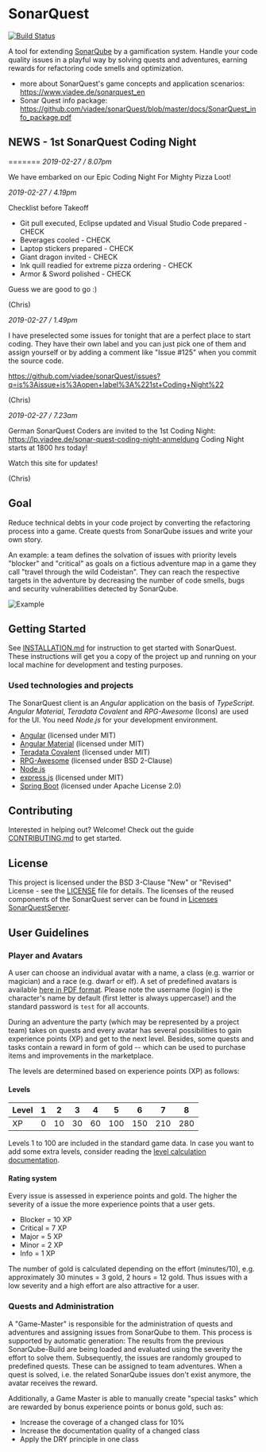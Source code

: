 # SonarQuest

[![Build Status](https://travis-ci.org/viadee/sonarQuest.svg?branch=master)](https://travis-ci.org/viadee/sonarQuest)

A tool for extending [SonarQube](https://www.sonarqube.org/) by a gamification system. Handle your code quality issues in a playful way by solving quests and adventures, earning rewards for refactoring code smells and optimization.

* more about SonarQuest's game concepts and application scenarios: https://www.viadee.de/sonarquest_en
* Sonar Quest info package: https://github.com/viadee/sonarQuest/blob/master/docs/SonarQuest_info_package.pdf

## NEWS - 1st SonarQuest Coding Night

=======
*2019-02-27 / 8.07pm*

We have embarked on our Epic Coding Night For Mighty Pizza Loot! 

*2019-02-27 / 4.19pm*

Checklist before Takeoff
* Git pull executed, Eclipse updated and Visual Studio Code prepared - CHECK
* Beverages cooled - CHECK
* Laptop stickers prepared - CHECK
* Giant dragon invited - CHECK
* Ink quill readied for extreme pizza ordering - CHECK
* Armor & Sword polished - CHECK

Guess we are good to go :)

(Chris)

*2019-02-27 / 1.49pm*

I have preselected some issues for tonight that are a perfect place to start coding. They have their own label and you can just pick one of them and assign yourself or by adding a comment like "Issue #125" when you commit the source code.

https://github.com/viadee/sonarQuest/issues?q=is%3Aissue+is%3Aopen+label%3A%221st+Coding+Night%22

(Chris)

*2019-02-27 / 7.23am*

German SonarQuest Coders are invited to the 1st Coding Night: https://lp.viadee.de/sonar-quest-coding-night-anmeldung
Coding Night starts at 1800 hrs today!

Watch this site for updates! 

(Chris)

## Goal

Reduce technical debts in your code project by converting the refactoring process into a game. Create quests from SonarQube issues and write your own story.

An example: a team defines the solvation of issues with priority levels "blocker" and "critical" as goals on a fictious adventure map in a game they call "travel through the wild Codeistan". They can reach the respective targets in the adventure by decreasing the number of code smells, bugs and security vulnerabilities detected by SonarQube.

![Example](docs/images/screenshot.jpg)



## Getting Started

See [INSTALLATION.md](installation.md) for instruction to get started with SonarQuest. These instructions will get you a copy of the project up and running on your local machine for development and testing purposes.


### Used technologies and projects
The SonarQuest client is an *Angular* application on the basis of *TypeScript*. *Angular Material*, *Teradata Covalent* and *RPG-Awesome* (Icons) are used for the UI. You need *Node.js* for your development environment.


* [Angular](https://angular.io) (licensed under MIT)
* [Angular Material](https://material.angular.io) (licensed under MIT)
* [Teradata Covalent](https://teradata.github.io/covalent/#/) (licensed under MIT)
* [RPG-Awesome](https://nagoshiashumari.github.io/Rpg-Awesome/) (licensed under BSD 2-Clause)
* [Node.js](https://nodejs.org/en/)
* [express.js](https://expressjs.com/) (licensed under MIT)
* [Spring Boot](https://spring.io/) (licensed under Apache License 2.0)


## Contributing

Interested in helping out? Welcome! Check out the guide  [CONTRIBUTING.md](CONTRIBUTING.md) to get started.

## License

This project is licensed under the BSD 3-Clause "New" or "Revised" License - see the [LICENSE](LICENSE) file for details.
The licenses of the reused components of the SonarQuest server can be found in [Licenses SonarQuestServer](sonarQuest-backend/src/main/resources/licenses/licenses.json).

## User Guidelines



### Player and Avatars

A user can choose an individual avatar with a name, a class (e.g. warrior or magician) and a race (e.g. dwarf or elf). A set of predefined avatars is available [here in PDF format](AvatarCards.pdf). 
Please note the username (login) is the character's name by default (first letter is always uppercase!) and the standard password is `test` for all accounts.

During an adventure the party (which may be represented by a project team) takes on quests and every avatar has several possibilities to gain experience points (XP) and get to the next level. Besides, some quests and tasks contain a reward in form of gold -- which can be used to purchase items and improvements in the marketplace.

The levels are determined based on experience points (XP) as follows:

#### Levels

| Level | 1 | 2  | 3  | 4  | 5  | 6  | 7  | 8  |
|-------|---|----|----|----|----|----|----|----|
| XP    | 0 | 10 | 30 | 60 | 100| 150| 210| 280|

Levels 1 to 100 are included in the standard game data. In case you want to add some extra levels, consider reading the [level calculation documentation](docs/SonarQuest_Level_Calculation.ods). 

#### Rating system
Every issue is assessed in experience points and gold. The higher the severity of a issue the more experience points that a user gets.
* Blocker = 10 XP
* Critical = 7 XP
* Major = 5 XP
* Minor = 2 XP
* Info = 1 XP

The number of gold is calculated depending on the effort (minutes/10), e.g. approximately 30 minutes = 3 gold, 2 hours = 12 gold.
Thus issues with a low severity and a high effort are also attractive for a user.

### Quests and Administration

A "Game-Master" is responsible for the administration of quests and adventures and assigning issues from SonarQube to them. This process is supported by automatic generation: The results from the previous SonarQube-Build are being loaded and evaluated using the severity the effort to solve them. Subsequently, the issues are randomly grouped to predefined quests. These can be assigned to team adventures.
When a quest is solved, i.e. the related SonarQube issues don't exist anymore, the avatar receives the reward.

Additionally, a Game Master is able to manually create "special tasks" which are rewarded by bonus experience points or bonus gold, such as:

- Increase the coverage of a changed class for 10%
- Increase the documentation quality of a changed class
- Apply the DRY principle in one class
